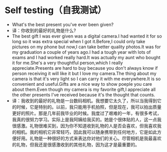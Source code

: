 # Self testing（自我测试）

- What's the best present you've ever been given?
- 译：你收到的最好的礼物是什么?
- The best gift I was ever given was a digital camera.I had wanted it for so long so it was extra special when I got it.Before,I could only take pictures on my phone but now,I can take better quality photos.It was for my graduation a couple of years ago.I had a tough year with lots of exams and I had worked really hard.It was actually my aunt who bought it for me.She's a very thoughtful person,which I really appreciate.Presents are hard to buy because you don't always know if person receiving it will like it but I love my camera.The thing about my camera is that it's very light so I can carry it with me everywhere.It is so convenient and useful.Gifts are a nice way to show poeple you care about them.Even though my camera is my favorite gift,I appreciate all the other presents I've received because it's the thought that counts.
- 译：我收到的最好的礼物是一台数码相机。我想要它太久了，所以当我得到它的时候，它是特别的。以前，我只能用手机拍照，但是现在，我可以拍出质量更好的照片。那是几年前我毕业的时候。我度过了艰难的一年，有很多考试，我真的很努力学习。实际上是我阿姨给我买的。她是个很体贴的人，这一点我很感激。礼物很难买到，因为你不知道收到礼物的人是否会喜欢，但我喜欢我的相机。我的相机它非常轻巧，因此我可以随身携带到任何地方，它是如此方便好用。礼物是一种很好的方式来表达你对他们的关心。尽管相机是我最喜欢的礼物，但我还是很感激收到的其他礼物，因为这才是最重要的。
